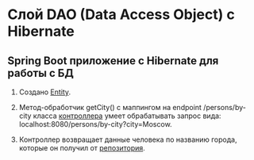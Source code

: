 # Слой DAO (Data Access Object) c Hibernate
##  Spring Boot приложение c Hibernate для работы с БД 

1. Создано [Entity](https://github.com/VioK0709/Data_Access_Object_Hibernate/tree/main/src/main/java/com/example/data_access_object_hibernate/entity).

2. Метод-обработчик getCity() с маппингом на endpoint /persons/by-city класса [контроллера](https://github.com/VioK0709/Data_Access_Object_Hibernate/blob/main/src/main/java/com/example/data_access_object_hibernate/controller/ControllerApp.java) умеет обрабатывать запрос вида: localhost:8080/persons/by-city?city=Moscow.

3. Контроллер возвращает данные человека по названию города, которые он получил от [репозитория](https://github.com/VioK0709/Data_Access_Object_Hibernate/blob/main/src/main/java/com/example/data_access_object_hibernate/repository/RepositoryApp.java).
